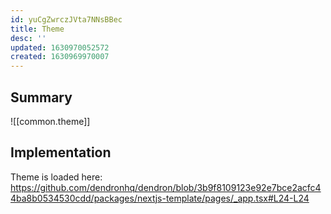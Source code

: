 ```yaml
---
id: yuCgZwrczJVta7NNsBBec
title: Theme
desc: ''
updated: 1630970052572
created: 1630969970007
---
```


## Summary
![[common.theme]]

## Implementation
Theme is loaded here: https://github.com/dendronhq/dendron/blob/3b9f8109123e92e7bce2acfc44ba8b0534530cdd/packages/nextjs-template/pages/_app.tsx#L24-L24